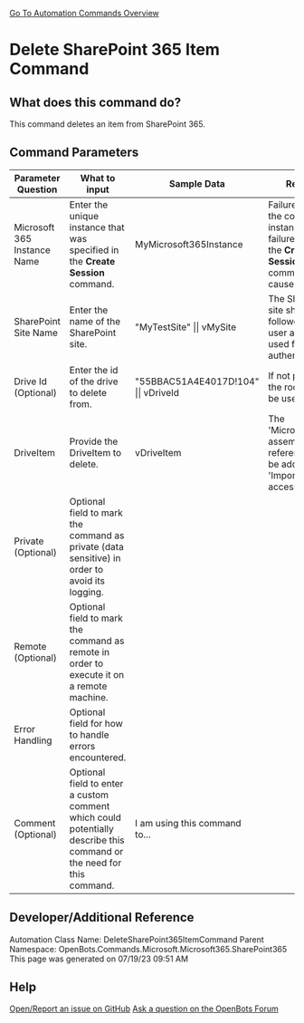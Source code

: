 <!--TITLE: Delete SharePoint 365 Item Command -->
<!-- SUBTITLE: a command in the Microsoft Commands\Microsoft 365\SharePoint 365 group. -->
[Go To Automation Commands Overview](/automation-commands)


# Delete SharePoint 365 Item Command


## What does this command do?
This command deletes an item from SharePoint 365.


## Command Parameters
| Parameter Question   	| What to input  	|  Sample Data 	| Remarks  	|
| ---                    | ---               | ---           | ---       |
|Microsoft 365 Instance Name|Enter the unique instance that was specified in the **Create Session** command.|MyMicrosoft365Instance|Failure to enter the correct instance or failure to first call the **Create Session** command will cause an error.|
|SharePoint Site Name|Enter the name of the SharePoint site.|"MyTestSite" \|\| vMySite|The SharePoint site should be followed by the user account used for authentication.|
|Drive Id (Optional)|Enter the id of the drive to delete from.|"55BBAC51A4E4017D!104" \|\| vDriveId|If not provided, the root drive will be used.|
|DriveItem|Provide the DriveItem to delete.|vDriveItem|The 'Microsoft.Graph' assembly reference must be added to 'Imports' to access this type.|
|Private (Optional)|Optional field to mark the command as private (data sensitive) in order to avoid its logging.|||
|Remote (Optional)|Optional field to mark the command as remote in order to execute it on a remote machine.|||
|Error Handling|Optional field for how to handle errors encountered.|||
|Comment (Optional)|Optional field to enter a custom comment which could potentially describe this command or the need for this command.|I am using this command to...||


## Developer/Additional Reference
Automation Class Name: DeleteSharePoint365ItemCommand
Parent Namespace: OpenBots.Commands.Microsoft.Microsoft365.SharePoint365
This page was generated on 07/19/23 09:51 AM


## Help
[Open/Report an issue on GitHub](https://github.com/OpenBotsAI/OpenBots.Studio/issues/new)
[Ask a question on the OpenBots Forum](https://openbots.ai/forums/)
